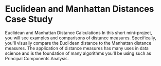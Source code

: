 # Euclidean and Manhattan Distances Case Study

Euclidean and Manhattan Distance Calculations
In this short mini-project, you will see examples and comparisons of distance measures. Specifically, you'll visually compare the Euclidean distance to the Manhattan distance measures. The application of distance measures has many uses in data science and is the foundation of many algorithms you'll be using such as Principal Components Analysis.
